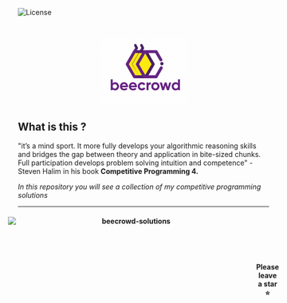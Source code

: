 ![License](https://img.shields.io/badge/Code%20License-MIT-blue.svg)

<h1 align="center" style="display:flex; flex-direction: row; justify-content: center; align-items: center">

<img src="img/beecrowd.webp" height="140" align="center" alt="rust" title="Beecrowd">

</h1>

## What is this ?

"it’s a mind sport. It more fully develops your algorithmic reasoning skills and bridges the gap between theory and application in bite-sized chunks. Full participation develops problem solving intuition and competence" - Steven Halim in his book **Competitive Programming 4.**

_In this repository you will see a collection of my competitive programming solutions_

---

<h4 align="center" style="display:flex; flex-direction: row; justify-content: center; align-items: center">

<img src="https://socialify.git.ci/luisbernardinello/beecrowd-solutions/image?font=KoHo&language=1&name=1&owner=1&pattern=Solid&theme=Auto" alt="beecrowd-solutions" width="498" height="260" />

<p>
Please leave a star ⭐
</p>

</h4>
